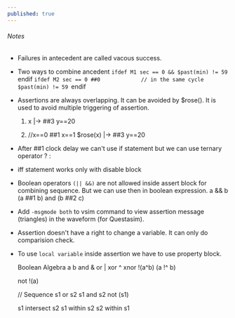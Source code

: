 ```yaml
---
published: true
---
```

###### Notes
 - Failures in antecedent are called vacous success.
 - Two ways to combine ancedent
	`ifdef M1
		sec == 0 && $past(min) != 59
	`endif
	`ifdef M2
		sec == 0
		##0 			// in the same cycle 
		$past(min) != 59
	`endif
    
 - Assertions are always overlapping. It can be avoided by $rose(). It is used to avoid multiple triggering of assertion.

	1)  x 
		|->
		##3
		y==20
	
	2)	//x==0 ##1 x==1
		$rose(x)
		|->
		##3
		y==20

 - After ##1 clock delay we can't use if statement but we can use ternary operator ? :
 - iff statement works only with disable block
 - Boolean operators `(|| &&)` are not allowed inside assert block for combining sequence. But we can use then in boolean expression.
		a && b 
		(a ##1 b) and (b ##2 c)
        
 - Add `-msgmode both` to vsim command to view assertion message (triangles) in the waveform (for Questasim).
 - Assertion doesn't have a right to change a variable. It can only do comparision check.
 - To use `local variable` inside assertion we have to use property block.
 
	  Boolean Algebra
	  a    b
	  and  &
	  or   |
	  xor  ^
	  xnor !(a^b)  (a !^ b)
	  
	  not !(a) 
	  
	  // Sequence 
	  s1 or  s2 
	  s1 and s2 
	  not (s1)
	  
	  s1 intersect s2 
	  s1 within s2
	  s2 within s1
	  
